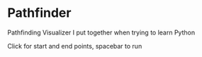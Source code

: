 # Pathfinder
Pathfinding Visualizer I put together when trying to learn Python

Click for start and end points, spacebar to run
